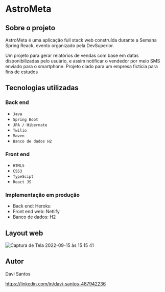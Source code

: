 # AstroMeta

## Sobre o projeto

AstroMeta é uma aplicação full stack web construída durante a Semana Spring Reack, evento organizado pela DevSuperior.

Um projeto para gerar relatórios de vendas com base em datas disponibilizadas pelo usuário, e assim notificar o vendedor por meio SMS enviado para o smartphone. Projeto ciado para um empresa fictícia para fins de estudos

## Tecnologias utilizadas

### Back end

- `Java`
- `Spring Boot`
- `JPA / Hibernate`
- `Twilio`
- `Maven`
- `Banco de dados H2`

### Front end

- `HTML5`
- `CSS3`
- `TypeScipt`
- `React JS`

### Implementação em produção

- Back end: Heroku
- Front end web: Netlify
- Banco de dados: H2

## Layout web 
![Captura de Tela 2022-09-15 às 15 15 41](https://user-images.githubusercontent.com/101915085/190479522-94e33af4-dacf-4bf3-81d8-c17d721acf96.png)

## Autor

Davi Santos

https://linkedin.com/in/davi-santos-487942236
